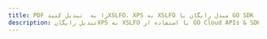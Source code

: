 ---title: PDF را به  تبدیل کنیدXSLFO، XPS به XSLFO مبدل رایگان یا GO SDKdescription: تبدیل رایگانXPS به XSLFO با استفاده از GO Cloud APIs & SDK همچنین اسناد PDF را در Cloud ایجاد، ویرایش و رندر کنید.---